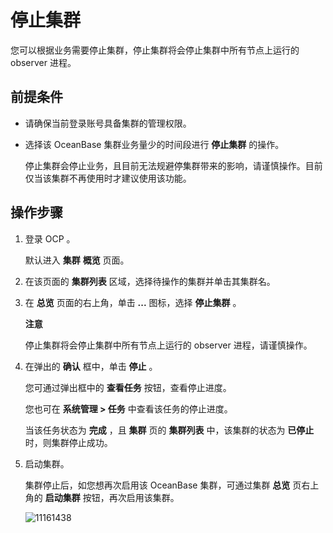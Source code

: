 停止集群 
=========================

您可以根据业务需要停止集群，停止集群将会停止集群中所有节点上运行的 observer 进程。

前提条件 
-------------------------

* 请确保当前登录账号具备集群的管理权限。

  

* 选择该 OceanBase 集群业务量少的时间段进行 **停止集群** 的操作。

  停止集群会停止业务，且目前无法规避停集群带来的影响，请谨慎操作。目前仅当该集群不再使用时才建议使用该功能。
  




操作步骤 
-------------------------

1. 登录 OCP 。

   默认进入 **集群** **概览** 页面。
   

2. 在该页面的 **集群列表** 区域，选择待操作的集群并单击其集群名。

   

3. 在 **总览** 页面的右上角，单击 **...** 图标，选择 **停止集群** 。

   **注意**

   

   停止集群将会停止集群中所有节点上运行的 observer 进程，请谨慎操作。
   

4. 在弹出的 **确认** 框中，单击 **停止** 。

   您可通过弹出框中的 **查看任务** 按钮，查看停止进度。

   您也可在 **系统管理 \> 任务** 中查看该任务的停止进度。

   当该任务状态为 **完成** ，且 **集群** 页的 **集群列表** 中，该集群的状态为 **已停止** 时，则集群停止成功。
   

5. 启动集群。

   集群停止后，如您想再次启用该 OceanBase 集群，可通过集群 **总览** 页右上角的 **启动集群** 按钮，再次启用该集群。

   ![11161438](https://help-static-aliyun-doc.aliyuncs.com/assets/img/zh-CN/0685987361/p352700.png)
   



